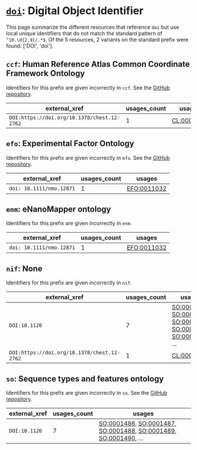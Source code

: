 # [`doi`](https://bioregistry.io/doi): Digital Object Identifier

This page summarize the different resources that reference `doi`
but use local unique identifiers that do not match the standard pattern of
`^10.\d{2,9}/.*$`. Of the 5 resources,
2 variants on the standard prefix were found: ['DOI', 'doi'].

## `ccf`: Human Reference Atlas Common Coordinate Framework Ontology

Identifiers for this prefix are given incorrectly in `ccf`. See the [GitHub repository](https://github.com/hubmapconsortium/ccf-ontology).

| external_xref                               |   usages_count | usages                                                  |
|---------------------------------------------|----------------|---------------------------------------------------------|
| `DOI:https://doi.org/10.1378/chest.12-2762` |              1 | [CL:0000158](http://purl.obolibrary.org/obo/CL_0000158) |

## `efo`: Experimental Factor Ontology

Identifiers for this prefix are given incorrectly in `efo`. See the [GitHub repository](https://github.com/EBISPOT/efo/).

| external_xref            |   usages_count | usages                                              |
|--------------------------|----------------|-----------------------------------------------------|
| `doi: 10.1111/nmo.12871` |              1 | [EFO:0011032](http://www.ebi.ac.uk/efo/EFO_0011032) |

## `enm`: eNanoMapper ontology

Identifiers for this prefix are given incorrectly in `enm`.

| external_xref            |   usages_count | usages                                              |
|--------------------------|----------------|-----------------------------------------------------|
| `doi: 10.1111/nmo.12871` |              1 | [EFO:0011032](http://www.ebi.ac.uk/efo/EFO_0011032) |

## `nif`: None

Identifiers for this prefix are given incorrectly in `nif`.

| external_xref                               |   usages_count | usages                                                                                                                                                                                                                                                                                           |
|---------------------------------------------|----------------|--------------------------------------------------------------------------------------------------------------------------------------------------------------------------------------------------------------------------------------------------------------------------------------------------|
| `DOI:10.1126`                               |              7 | [SO:0001486](http://purl.obolibrary.org/obo/SO_0001486), [SO:0001487](http://purl.obolibrary.org/obo/SO_0001487), [SO:0001488](http://purl.obolibrary.org/obo/SO_0001488), [SO:0001489](http://purl.obolibrary.org/obo/SO_0001489), [SO:0001490](http://purl.obolibrary.org/obo/SO_0001490), ... |
| `DOI:https://doi.org/10.1378/chest.12-2762` |              1 | [CL:0000158](http://purl.obolibrary.org/obo/CL_0000158)                                                                                                                                                                                                                                          |

## `so`: Sequence types and features ontology

Identifiers for this prefix are given incorrectly in `so`. See the [GitHub repository](https://github.com/The-Sequence-Ontology/SO-Ontologies).

| external_xref   |   usages_count | usages                                                                                                                                                                                                                                                                                           |
|-----------------|----------------|--------------------------------------------------------------------------------------------------------------------------------------------------------------------------------------------------------------------------------------------------------------------------------------------------|
| `DOI:10.1126`   |              7 | [SO:0001486](http://purl.obolibrary.org/obo/SO_0001486), [SO:0001487](http://purl.obolibrary.org/obo/SO_0001487), [SO:0001488](http://purl.obolibrary.org/obo/SO_0001488), [SO:0001489](http://purl.obolibrary.org/obo/SO_0001489), [SO:0001490](http://purl.obolibrary.org/obo/SO_0001490), ... |

